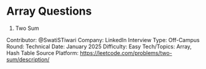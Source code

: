 # Array Questions

1) Two Sum

Contributor: @SwatiSTiwari
Company: LinkedIn
Interview Type: Off-Campus
Round: Technical
Date: January 2025
Difficulty: Easy
Tech/Topics: Array, Hash Table
Source Platform: https://leetcode.com/problems/two-sum/description/



